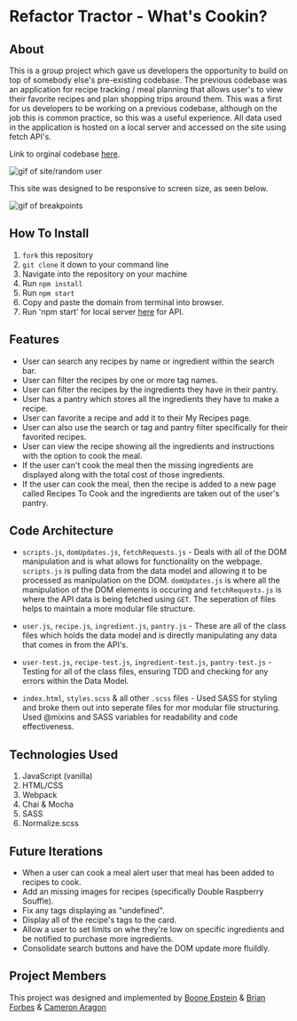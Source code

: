 # Refactor Tractor - What's Cookin?

## About
This is a group project which gave us developers the opportunity to build on top of somebody else's pre-existing codebase. The previous codebase was an application for recipe tracking / meal planning that allows user's to view their favorite recipes and plan shopping trips around them. This was a first for us developers to be working on a previous codebase, although on the job this is common practice, so this was a useful experience. All data used in the application is hosted on a local server and accessed on the site using fetch API's.

Link to orginal codebase [here](https://drive.google.com/file/d/1DAnwfBNtdcC3ZuMqo8Vo7EejB5qUZcMD/view?usp=sharing).

![gif of site/random user](https://media.giphy.com/media/nh6LVl3mvjlg6wPsEB/giphy.gif)

This site was designed to be responsive to screen size, as seen below.

![gif of breakpoints](https://media.giphy.com/media/FyExsuM6CaQ6aGWOj8/giphy.gif)

## How To Install
1. `fork` this repository
2. `git clone` it down to your command line
3. Navigate into the repository on your machine
4. Run `npm install`
5. Run `npm start`
6. Copy and paste the domain from terminal into browser.
7. Run 'npm start' for local server [here](https://github.com/turingschool-examples/whats-cookin-api) for API.

## Features
  * User can search any recipes by name or ingredient within the search bar.
  * User can filter the recipes by one or more tag names.
  * User can filter the recipes by the ingredients they have in their pantry.
  * User has a pantry which stores all the ingredients they have to make a recipe.
  * User can favorite a recipe and add it to their My Recipes page.
  * User can also use the search or tag and pantry filter specifically for their favorited recipes.
  * User can view the recipe showing all the ingredients and instructions with the option to cook the meal. 
  * If the user can't cook the meal then the missing ingredients are displayed along with the total cost of those ingredients.
  * If the user can cook the meal, then the recipe is added to a new page called Recipes To Cook and the ingredients are taken out of the user's pantry. 
  
## Code Architecture
  * `scripts.js`, `domUpdates.js`, `fetchRequests.js` - Deals with all of the DOM manipulation and is what allows for functionality on the webpage. `scripts.js` is pulling data from the data model and allowing it to be processed as manipulation on the DOM. `domUpdates.js` is where all the manipulation of the DOM elements is occuring and `fetchRequests.js` is where the API data is being fetched using `GET`. The seperation of files helps to maintain a more modular file structure.
  
  * `user.js`, `recipe.js`, `ingredient.js`, `pantry.js` - These are all of the class files which holds the data model and is directly manipulating any data that comes in from the API's.
  
  * `user-test.js`, `recipe-test.js`, `ingredient-test.js`, `pantry-test.js` - Testing for all of the class files, ensuring TDD and checking for any errors within the Data Model.
  
  * `index.html`, `styles.scss` & all other `.scss` files - Used SASS for styling and broke them out into seperate files for mor modular file structuring. Used @mixins and SASS variables for readability and code effectiveness.
  
## Technologies Used
1. JavaScript (vanilla)
2. HTML/CSS
3. Webpack
4. Chai & Mocha
5. SASS
6. Normalize.scss

## Future Iterations
 * When a user can cook a meal alert user that meal has been added to recipes to cook.
 * Add an missing images for recipes (specifically Double Raspberry Souffle).
 * Fix any tags displaying as "undefined".
 * Display all of the recipe's tags to the card.
 * Allow a user to set limits on whe they're low on specific ingredients and be notified to purchase more ingredients.
 * Consolidate search buttons and have the DOM update more fluildly.

## Project Members
This project was designed and implemented by  [Boone Epstein](https://github.com/deadbelly) & [Brian Forbes](https://github.com/Codeherder19) & [Cameron Aragon](https://github.com/caragon4695) 
